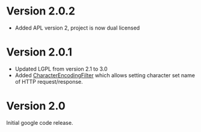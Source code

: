 

# Version 2.0.2 #
  * Added APL version 2, project is now dual licensed

# Version 2.0.1 #
  * Updated LGPL from version 2.1 to 3.0
  * Added [CharacterEncodingFilter](vtservletfilters#CharacterEncodingFilter.md) which allows setting character set name of HTTP request/response.

# Version 2.0 #
Initial google code release.